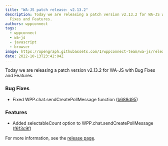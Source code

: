 ```yaml
---
title: "WA-JS patch release: v2.13.2"
description: Today we are releasing a patch version v2.13.2 for WA-JS with Bug
  Fixes and Features.
authors: wppconnect
tags:
  - wppconnect
  - wa-js
  - javascript
  - browser
image: https://opengraph.githubassets.com/1/wppconnect-team/wa-js/releases/tag/v2.13.2
date: 2022-10-13T23:42:04Z
---
```


Today we are releasing a patch version v2.13.2 for WA-JS with Bug Fixes and Features.

<!--truncate-->

### Bug Fixes

* Fixed WPP.chat.sendCreatePollMessage function ([b688d95](https://github.com/wppconnect-team/wa-js/commit/b688d957a13d0a56311649d55ffd042fc6f3bea3))


### Features

* Added selectableCount option to WPP.chat.sendCreatePollMessage ([f6f3c9f](https://github.com/wppconnect-team/wa-js/commit/f6f3c9f17f61bf2794b90e11ecab44c6dcd9119d))

For more information, see the [release page](https://github.com/wppconnect-team/wa-js/releases/tag/v2.13.2).